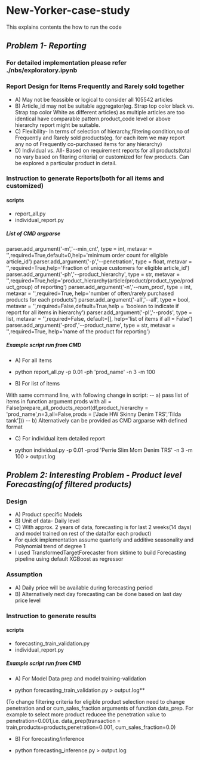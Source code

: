 # New-Yorker-case-study

This explains contents the how to run the code 

## *Problem 1- Reporting*

### For detailed implementation please refer ./nbs/exploratory.ipynb 

### Report Design for Items Frequently and Rarely sold together

- A) May not be feassible or logical to consider all 105542 articles
- B) Article_id may not be suitable aggregator(eg. Strap top color black vs. Strap top color White as different articles) as multiple articles are too identical have comparable pattern.product_code level or above hierarchy report might be suitable.
- C) Flexibility- In terms of selection of hierarchy,filtering condition,no of Frequently and Rarely sold products(eg. for each item we may report any no of Frequently co-purchased items for any hierarchy) 
- D) Individual vs. All- Based on requirement reports for all products(total no vary based on fitering criteria) or customized for few products. Can be explored a particular product in detail.

### Instruction to generate Reports(both for all items and customized) 

#### scripts 
- report_all.py
- individual_report.py

##### List of CMD argparse

parser.add_argument('-m','--min_cnt', type = int, metavar = '',required=True,default=0,help='minimum order count for eligible article_id')
parser.add_argument('-p','--penetration', type = float, metavar = '',required=True,help='Fraction of unique customers for eligible article_id')
parser.add_argument('-ph','--product_hierarchy', type = str, metavar = '',required=True,help='product_hierarchy(article/product/product_type/product_group) of reporting')
parser.add_argument('-n','--num_prod', type = int, metavar = '',required=True, help='number of often/rarely purchased products for each products')
parser.add_argument('-all','--all', type = bool, metavar = '',required=False,default=True,help = 'boolean to indicate if report for all items in hierarchy')
parser.add_argument('-pl','--prods', type = list, metavar = '',required=False, default=[], help='list of items if all = False')
parser.add_argument('-prod','--product_name', type = str, metavar = '',required=True, help='name of the product for reporting')

##### Example script run from CMD

- A) For all items

- python report_all.py -p 0.01 -ph 'prod_name' -n 3 -m 100

- B) For list of items

With same command line, with following change in script:
  -- a) pass list of items in function argument prods with all = False(prepare_all_products_report(df,product_hierarchy = 'prod_name',n=3,all=False,prods = ['Jade HW Skinny Denim TRS','Tilda tank'])) 
  -- b) Alternatively can be provided as CMD argparse with defined format
  
 - C) For individual item detailed report
 
  - python individual.py -p 0.01 -prod 'Perrie Slim Mom Denim TRS' -n 3 -m 100 > output.log
 

## *Problem 2: Interesting Problem - Product level Forecasting(of filtered products)*

### Design
 - A) Product specific Models
 - B) Unit of data- Daily level
 - C) With approx. 2 years of data, forecasting is for last 2 weeks(14 days) and model trained on rest of the data(for each product)
 - For quick implementation assume quarterly and additive seasonality and Polynomial trend of degree 1
 - I used TransformedTargetForecaster from sktime to build Forecasting pipeline using default XGBoost as regressor
 
 ### Assumption
  - A) Daily price will be available during forecasting period
  - B) Alternatively next day forecasting can be done based on last day price level

### Instruction to generate results 

#### scripts 
- forecasting_train_validation.py
- individual_report.py

##### Example script run from CMD

- A) For Model Data prep and model training-validation

 - python forecasting_train_validation.py > output.log**

(To change filtering criteria for eligible product selection need to change penetration and or cum_sales_fraction arguments of function data_prep. For example to select more product reducee the penetration value to penetration=0.001,i.e. data_prep(transaction = train,products=products,penetration=0.001, cum_sales_fraction=0.0)

- B) For forecasting/inference

 - python forecasting_inference.py > output.log
